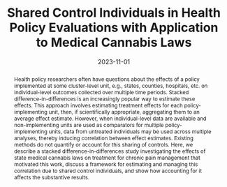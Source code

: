 ---
title: Shared Control Individuals in Health Policy Evaluations with Application to
  Medical Cannabis Laws

# Authors
# A YAML list of author names
# If you created a profile for a user (e.g. the default `admin` user at `content/authors/admin/`), 
# write the username (folder name) here, and it will be replaced with their full name and linked to their profile.
authors:
- admin
- Emma E. McGinty
- Kayla Tormohlen
- Ian Schmid
- Elizabeth A. Stuart

# Author notes (such as 'Equal Contribution')
# A YAML list of notes for each author in the above `authors` list
author_notes: []

date: '2023-11-01'

# Date to publish webpage (NOT necessarily Bibtex publication's date).
publishDate: '2023-12-01T19:51:06.839238Z'

# Publication type.
# A single CSL publication type but formatted as a YAML list (for Hugo requirements).
publication_types:
- article

# Publication name and optional abbreviated publication name.
publication: '*arXiv*'
publication_short: ''

doi: 10.48550/arXiv.2311.18093

abstract: Health policy researchers often have questions about the effects of a policy
  implemented at some cluster-level unit, e.g., states, counties, hospitals, etc.
  on individual-level outcomes collected over multiple time periods. Stacked difference-in-differences
  is an increasingly popular way to estimate these effects. This approach involves
  estimating treatment effects for each policy-implementing unit, then, if scientifically
  appropriate, aggregating them to an average effect estimate. However, when individual-level
  data are available and non-implementing units are used as comparators for multiple
  policy-implementing units, data from untreated individuals may be used across multiple
  analyses, thereby inducing correlation between effect estimates. Existing methods
  do not quantify or account for this sharing of controls. Here, we describe a stacked
  difference-in-differences study investigating the effects of state medical cannabis
  laws on treatment for chronic pain management that motivated this work, discuss
  a framework for estimating and managing this correlation due to shared control individuals,
  and show how accounting for it affects the substantive results.

# Summary. An optional shortened abstract.
summary: ''

tags:
- postdoc
- policy evaluation
- methodology

# Display this page in a list of Featured pages?
featured: false

# Links
url_pdf: ''
url_code: ''
url_dataset: ''
url_poster: ''
url_project: ''
url_slides: ''
url_source: ''
url_video: ''

# Custom links (uncomment lines below)
# links:
# - name: Custom Link
#   url: http://example.org

# Publication image
# Add an image named `featured.jpg/png` to your page's folder then add a caption below.
image:
  caption: ''
  focal_point: ''
  preview_only: false

# Associated Projects (optional).
#   Associate this publication with one or more of your projects.
#   Simply enter your project's folder or file name without extension.
#   E.g. `projects: ['internal-project']` links to `content/project/internal-project/index.md`.
#   Otherwise, set `projects: []`.
projects: []
links:
- name: arXiv
  url: https://arxiv.org/abs/2311.18093
  icon_pack: ai
  icon: arxiv
---